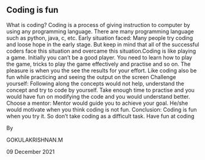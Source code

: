## Coding is fun

What is coding?
Coding is a process of giving instruction to computer by using any 
programming language. There are many programming language such as 
python, java, c, etc.
Early situation faced:
Many people try coding and loose hope in the early stage. But keep in 
mind that all of the successful coders face this situation and overcame this 
situation.Coding is like playing a game. Initially you can’t be a good player. You 
need to learn how to play the game, tricks to play the game effectively and 
practise and so on. The pleasure is when you the see the results for your effort. 
Like coding also be fun while practicing and seeing the output on the screen
Challenge yourself:
Following along the concepts would not help, understand the concept 
and try to code by yourself. Take enough time to practise and you would have 
fun on modifying the code and you would understand better.
Choose a mentor:
Mentor would guide you to achieve your goal. He/she would motivate 
when you think coding is not fun.
Conclusion:
Coding is fun when you try it. So don’t take coding as a difficult task. 
Have fun at coding 


By
 
GOKULAKRISHNAN.M

 09 December 2021
